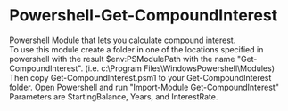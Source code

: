 # Powershell-Get-CompoundInterest
Powershell Module that lets you calculate compound interest.<br>
To use this module create a folder in one of the locations specified in powershell with the result $env:PSModulePath with the name "Get-CompoundInterest".  (i.e. c:\Program Files\WindowsPowershell\Modules)
Then copy Get-CompoundInterest.psm1 to your Get-CompoundInterest folder.
Open Powershell and run "Import-Module Get-CompoundInterest"
Parameters are StartingBalance, Years, and InterestRate.
